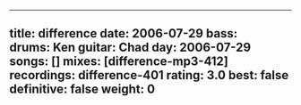 
---
title: difference
date: 2006-07-29
bass:	
drums:	Ken
guitar:	Chad
day: 2006-07-29
songs: []
mixes: [difference-mp3-412]
recordings: difference-401
rating: 3.0
best: false
definitive: false
weight: 0
---
